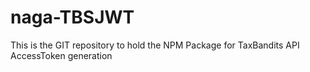# naga-TBSJWT
This is the GIT repository to hold the NPM Package for TaxBandits API AccessToken generation
